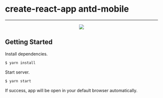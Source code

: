 # create-react-app   antd-mobile

---

<p align="center">
  <img src="http://images2017.cnblogs.com/blog/189537/201711/189537-20171107173855919-1880112359.png" />
</p>

## Getting Started
Install dependencies.

```bash
$ yarn install
```

Start server.

```bash
$ yarn start
```

If success, app will be open in your default browser automatically.

